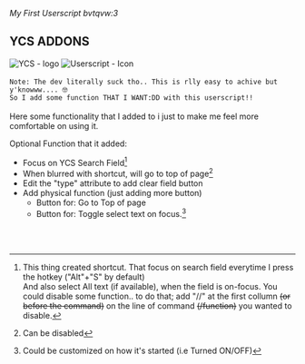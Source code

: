 *My First Userscript bvtqvw:3*  
## YCS ADDONS
![YCS - logo](https://lh3.googleusercontent.com/yTBf-HXTR-FATN5bad0R2XFwBGpdbxzN_dRKoALQHS3qaY7rd1cizbvp9vZ_X3uKdE2d_31iDGRXehNTAOQBXrim=w128-h128-e365-rj-sc0x00ffffff) ![Userscript - Icon](https://cdn-icons-png.flaticon.com/128/1383/1383327.png)<br>
<br>
`Note: The dev literally suck tho.. This is rlly easy to achive but y'knowww.... 🤓`  
`So I add some function THAT I WANT:DD with this userscript!!`  
<br>
Here some functionality that I added to i just to make me feel more comfortable on using it.

Optional Function that it added:
- Focus on YCS Search Field[^1]
- When blurred with shortcut, will go to top of page[^2]
- Edit the "type" attribute to add clear field button
- Add physical function (just adding more button)
  * Button for: Go to Top of page
  * Button for: Toggle select text on focus.[^3]

<br>
<br>

[^1]: This thing created shortcut. That focus on search field everytime I press the hotkey ("Alt"+"S" by default)  
And also select All text (if available), when the field is on-focus. You could disable some function.. to do that; add "//" at the first collumn <s>(or before the command)</s> on the line of command <s>(/function)</s> you wanted to disable.  
[^2]: Can be disabled
[^3]: Could be customized on how it's started (i.e Turned ON/OFF)
